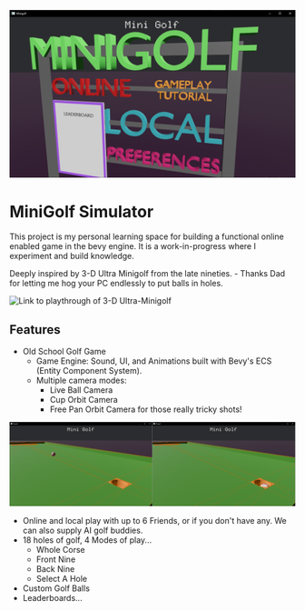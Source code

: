 ![Screenshot of the first iteraction of the main menu](images/Minigolf%20001.png)

# MiniGolf Simulator

This project is my personal learning space for building a functional online enabled game in the bevy engine. It is a work-in-progress where I experiment and build knowledge.

Deeply inspired by 3-D Ultra Minigolf from the late nineties.
    - Thanks Dad for letting me hog your PC endlessly to put balls in holes.

![Link to playthrough of 3-D Ultra-Minigolf](https://www.youtube.com/watch?v=8EPrQjw1210)

## Features

- Old School Golf Game
    - Game Engine: Sound, UI, and Animations built with Bevy's ECS (Entity Component System).
    - Multiple camera modes:
        - Live Ball Camera
        - Cup Orbit Camera
        - Free Pan Orbit Camera for those really tricky shots!

![Screenshot of level 1 post Rapier Integration during development](images/Minigolf%20000.png)

- Online and local play with up to 6 Friends, or if you don't have any. We can also supply AI golf buddies.
- 18 holes of golf, 4 Modes of play...
    - Whole Corse
    - Front Nine
    - Back Nine
    - Select A Hole
- Custom Golf Balls
- Leaderboards...